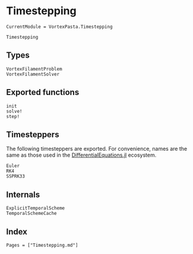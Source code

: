 # Timestepping

```@meta
CurrentModule = VortexPasta.Timestepping
```

```@docs
Timestepping
```

## Types

```@docs
VortexFilamentProblem
VortexFilamentSolver
```

## Exported functions

```@docs
init
solve!
step!
```

## Timesteppers

The following timesteppers are exported.
For convenience, names are the same as those used in the [DifferentialEquations.jl](@ref) ecosystem.

```@docs
Euler
RK4
SSPRK33
```

## Internals

```@docs
ExplicitTemporalScheme
TemporalSchemeCache
```

## Index

```@index
Pages = ["Timestepping.md"]
```
